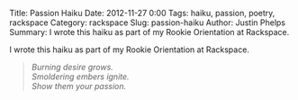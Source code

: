 Title: Passion Haiku
Date: 2012-11-27 0:00
Tags: haiku, passion, poetry, rackspace
Category: rackspace
Slug: passion-haiku
Author: Justin Phelps
Summary: I wrote this haiku as part of my Rookie Orientation at Rackspace.

I wrote this haiku as part of my Rookie Orientation at Rackspace.
> *Burning desire grows.*  
> *Smoldering embers ignite.*  
> *Show them your passion.*

